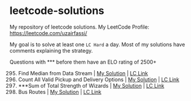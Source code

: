 # leetcode-solutions
My repository of leetcode solutions.
My LeetCode Profile: https://leetcode.com/uzairfassi/

My goal is to solve at least one `LC Hard` a day.
Most of my solutions have comments explaining the strategy.

Questions with *** before them have an ELO rating of 2500+

295. Find Median from Data Stream | [My Solution](https://github.com/Uzair-Fasih/leetcode-solutions/blob/main/solutions/find-median-from-data-stream.py) | [LC Link](https://leetcode.com/problems/find-median-from-data-stream/description/)
1359. Count All Valid Pickup and Delivery Options | [My Solution](https://github.com/Uzair-Fasih/leetcode-solutions/blob/main/solutions/count-all-valid-pickup-and-delivery-options.py) | [LC Link](https://leetcode.com/problems/count-all-valid-pickup-and-delivery-options/) 
2281. ***Sum of Total Strength of Wizards | [My Solution](https://github.com/Uzair-Fasih/leetcode-solutions/blob/main/solutions/sum-of-total-strength-of-wizards) | [LC Link](https://leetcode.com/problems/sum-of-total-strength-of-wizards/)
815. Bus Routes | [My Solution](https://github.com/Uzair-Fasih/leetcode-solutions/blob/main/solutions/bus-routes) | [LC Link](https://leetcode.com/problems/bus-routes/description/)
